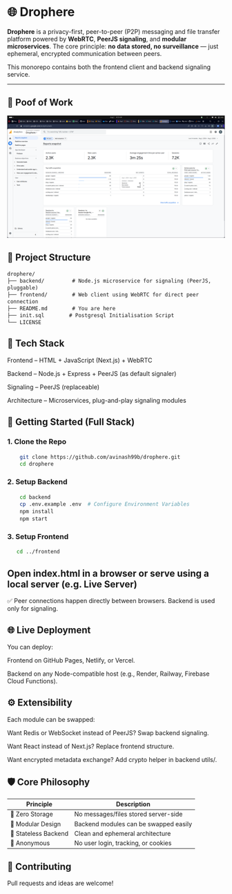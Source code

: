 # 🌐 Drophere

**Drophere** is a privacy-first, peer-to-peer (P2P) messaging and file transfer platform powered by **WebRTC**, 
**PeerJS signaling**, and **modular microservices**. The core principle: **no data stored, no surveillance** — just
ephemeral, encrypted communication between peers.

This monorepo contains both the frontend client and backend signaling service.

---

## 🧰 Poof of Work

![Drophere Poof of Work](assets/drophere-pow.png)


## 🧩 Project Structure

````
drophere/
├── backend/         # Node.js microservice for signaling (PeerJS, pluggable)
├── frontend/        # Web client using WebRTC for direct peer connection
├── README.md        # You are here
├── init.sql        # Postgresql Initialisation Script
└── LICENSE
````

## 🧰 Tech Stack

Frontend – HTML + JavaScript (Next.js) + WebRTC

Backend – Node.js + Express + PeerJS (as default signaler)

Signaling – PeerJS (replaceable)

Architecture – Microservices, plug-and-play signaling modules

## 🚀 Getting Started (Full Stack)

### 1. Clone the Repo

```bash
    git clone https://github.com/avinash99b/drophere.git
    cd drophere
```

### 2. Setup Backend

```bash
    cd backend
    cp .env.example .env  # Configure Environment Variables
    npm install
    npm start
```

### 3. Setup Frontend

```bash
   cd ../frontend
```

## Open index.html in a browser or serve using a local server (e.g. Live Server)

✅ Peer connections happen directly between browsers. Backend is used only for signaling.

## 🌐 Live Deployment

You can deploy:

Frontend on GitHub Pages, Netlify, or Vercel.

Backend on any Node-compatible host (e.g., Render, Railway, Firebase Cloud Functions).

## ⚙️ Extensibility

Each module can be swapped:

Want Redis or WebSocket instead of PeerJS? Swap backend signaling.

Want React instead of Next.js? Replace frontend structure.

Want encrypted metadata exchange? Add crypto helper in backend utils/.

## 🛡️ Core Philosophy

| Principle	           | Description                           |
|----------------------|---------------------------------------|
| 🔐 Zero Storage      | 	No messages/files stored server-side |
| 🧠 Modular Design	   | Backend modules can be swapped easily |
| 🧼 Stateless Backend | 	Clean and ephemeral architecture     |
| 👤 Anonymous	        | No user login, tracking, or cookies   |

## 🤝 Contributing
Pull requests and ideas are welcome!

